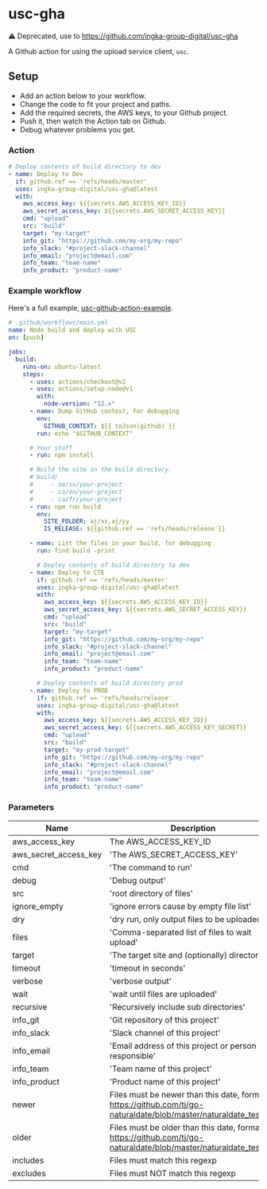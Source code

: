 # usc-gha

:warning: Deprecated, use to https://github.com/ingka-group-digital/usc-gha

A Github action for using the upload service client, `usc`.

## Setup

- Add an action below to your workflow.
- Change the code to fit your project and paths.
- Add the required secrets, the AWS keys, to your Github project.
- Push it, then watch the Action tab on Github.
- Debug whatever problems you get.

### Action

```yaml
# Deploy contents of build directory to dev
- name: Deploy to Dev
  if: github.ref == 'refs/heads/master'
  uses: ingka-group-digital/usc-gha@latest
  with:
    aws_access_key: ${{secrets.AWS_ACCESS_KEY_ID}}
    aws_secret_access_key: ${{secrets.AWS_SECRET_ACCESS_KEY}}
    cmd: "upload"
    src: "build"
    target: "my-target"
    info_git: "https://github.com/my-org/my-repo"
    info_slack: "#project-slack-channel"
    info_email: "project@email.com"
    info_team: "team-name"
    info_product: "product-name"
```

### Example workflow

Here's a full example, [usc-github-action-example](https://github.com/ingka-group-digital/usc-github-action-example).

```yaml
# .github/workflows/main.yml
name: Node build and deploy with USC
on: [push]

jobs:
  build:
    runs-on: ubuntu-latest
    steps:
      - uses: actions/checkout@v2
      - uses: actions/setup-node@v1
        with:
          node-version: "12.x"
      - name: Dump GitHub context, for debugging
        env:
          GITHUB_CONTEXT: ${{ toJson(github) }}
        run: echo "$GITHUB_CONTEXT"

      # Your stuff
      - run: npm install

      # Build the site in the build directory.
      # build/
      #     - se/sv/your-project
      #     - ca/en/your-project
      #     - ca/fr/your-project
      - run: npm run build
        env:
          SITE_FOLDER: aj/xx,aj/yy
          IS_RELEASE: ${{github.ref == 'refs/heads/release'}}

      - name: List the files in your build, for debugging
        run: find build -print

        # Deploy contents of build directory to dev
      - name: Deploy to CTE
        if: github.ref == 'refs/heads/master'
        uses: ingka-group-digital/usc-gha@latest
        with:
          aws_access_key: ${{secrets.AWS_ACCESS_KEY_ID}}
          aws_secret_access_key: ${{secrets.AWS_SECRET_ACCESS_KEY}}
          cmd: "upload"
          src: "build"
          target: "my-target"
          info_git: "https://github.com/my-org/my-repo"
          info_slack: "#project-slack-channel"
          info_email: "project@email.com"
          info_team: "team-name"
          info_product: "product-name"

        # Deploy contents of build directory prod
      - name: Deploy to PROD
        if: github.ref == 'refs/heads/release'
        uses: ingka-group-digital/usc-gha@latest
        with:
          aws_access_key: ${{secrets.AWS_ACCESS_KEY_ID}}
          aws_secret_access_key: ${{secrets.AWS_ACCESS_KEY_SECRET}}
          cmd: "upload"
          src: "build"
          target: "my-prod-target"
          info_git: "https://github.com/my-org/my-repo"
          info_slack: "#project-slack-channel"
          info_email: "project@email.com"
          info_team: "team-name"
          info_product: "product-name"
```

### Parameters

| Name                  | Description                                                                                                       | Default  |
| --------------------- | ----------------------------------------------------------------------------------------------------------------- | -------- |
| aws_access_key        | The AWS_ACCESS_KEY_ID                                                                                             | required |
| aws_secret_access_key | 'The AWS_SECRET_ACCESS_KEY'                                                                                       | required |
| cmd                   | 'The command to run'                                                                                              | 'upload' |
| debug                 | 'Debug output'                                                                                                    | false    |
| src                   | 'root directory of files'                                                                                         | required |
| ignore_empty          | 'ignore errors cause by empty file list'                                                                          | false    |
| dry                   | 'dry run, only output files to be uploaded'                                                                       | false    |
| files                 | 'Comma-separated list of files to wait upload'                                                                    | optional |
| target                | 'The target site and (optionally) directory'                                                                      | required |
| timeout               | 'timeout in seconds'                                                                                              | 60       |
| verbose               | 'verbose output'                                                                                                  | true     |
| wait                  | 'wait until files are uploaded'                                                                                   | false    |
| recursive             | 'Recursively include sub directories'                                                                                | false    |
| info_git              | 'Git repository of this project'                                                                                  | optional |
| info_slack            | 'Slack channel of this project'                                                                                   | optional |
| info_email            | 'Email address of this project or person responsible'                                                             | optional |
| info_team             | 'Team name of this project'                                                                                       | optional |
| info_product          | 'Product name of this project'                                                                                    | optional |
| newer                 | Files must be newer than this date, format: https://github.com/tj/go-naturaldate/blob/master/naturaldate_test.go' | optional |
| older                 | Files must be older than this date, format: https://github.com/tj/go-naturaldate/blob/master/naturaldate_test.go' | optional |
| includes              | Files must match this regexp                                                                                      | optional |
| excludes              | Files must NOT match this regexp                                                                                  | optional |
